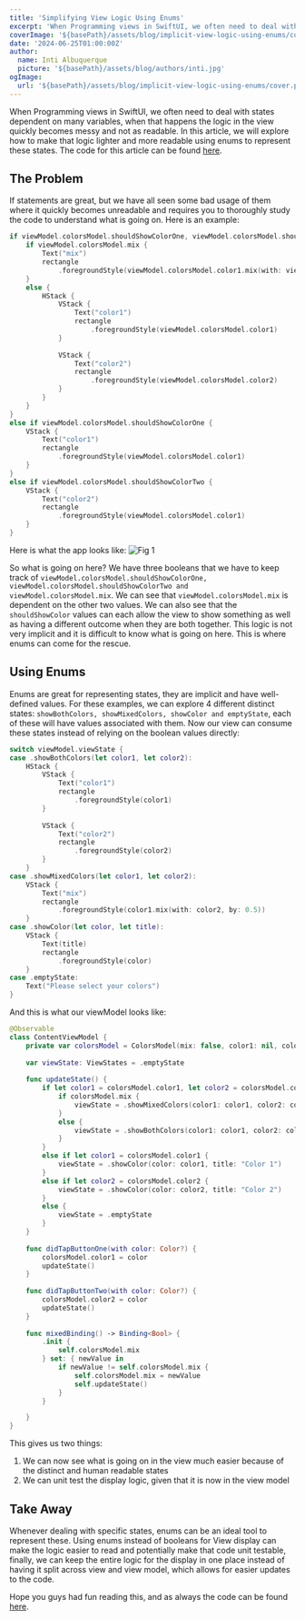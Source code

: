 ```yaml
---
title: 'Simplifying View Logic Using Enums'
excerpt: 'When Programming views in SwiftUI, we often need to deal with states dependent on many variables, when that happens the logic in the view quickly becomes messy and not as readable. In this article, we will explore how to make that logic lighter and more readable using enums to represent these states.'
coverImage: '${basePath}/assets/blog/implicit-view-logic-using-enums/cover.png'
date: '2024-06-25T01:00:00Z'
author:
  name: Inti Albuquerque
  picture: '${basePath}/assets/blog/authors/inti.jpg'
ogImage:
  url: '${basePath}/assets/blog/implicit-view-logic-using-enums/cover.png'
---
```


When Programming views in SwiftUI, we often need to deal with states dependent on many variables, when that happens the logic in the view quickly becomes messy and not as readable. In this article, we will explore how to make that logic lighter and more readable using enums to represent these states.
The code for this article can be found [here](https://github.com/intiMRA/Simplifying-View-Logic-Using-Enums).

## The Problem

If statements are great, but we have all seen some bad usage of them where it quickly becomes unreadable and requires you to thoroughly study the code to understand what is going on. Here is an example:

```Swift
if viewModel.colorsModel.shouldShowColorOne, viewModel.colorsModel.shouldShowColorTwo {
    if viewModel.colorsModel.mix {
        Text("mix")
        rectangle
            .foregroundStyle(viewModel.colorsModel.color1.mix(with: viewModel.colorsModel.color2, by: 0.5))
    }
    else {
        HStack {
            VStack {
                Text("color1")
                rectangle
                    .foregroundStyle(viewModel.colorsModel.color1)
            }
            
            VStack {
                Text("color2")
                rectangle
                    .foregroundStyle(viewModel.colorsModel.color2)
            }
        }
    }
}
else if viewModel.colorsModel.shouldShowColorOne {
    VStack {
        Text("color1")
        rectangle
            .foregroundStyle(viewModel.colorsModel.color1)
    }
}
else if viewModel.colorsModel.shouldShowColorTwo {
    VStack {
        Text("color2")
        rectangle
            .foregroundStyle(viewModel.colorsModel.color1)
    }
}
```

Here is what the app looks like:
![Fig 1](/imra_code_blog/assets/blog/implicit-view-logic-using-enums/basic.gif)

So what is going on here? We have three booleans that we have to keep track of ```viewModel.colorsModel.shouldShowColorOne, viewModel.colorsModel.shouldShowColorTwo and viewModel.colorsModel.mix```. We can see that ```viewModel.colorsModel.mix``` is dependent on the other two values. We can also see that the ```shouldShowColor``` values can each allow the view to show something as well as having a different outcome when they are both together. This logic is not very implicit and it is difficult to know what is going on here. This is where enums can come for the rescue.

## Using Enums

Enums are great for representing states, they are implicit and have well-defined values. For these examples, we can explore 4 different distinct states: ```showBothColors, showMixedColors, showColor and emptyState```, each of these will have values associated with them. Now our view can consume these states instead of relying on the boolean values directly:

```Swift
switch viewModel.viewState {
case .showBothColors(let color1, let color2):
    HStack {
        VStack {
            Text("color1")
            rectangle
                .foregroundStyle(color1)
        }
        
        VStack {
            Text("color2")
            rectangle
                .foregroundStyle(color2)
        }
    }
case .showMixedColors(let color1, let color2):
    VStack {
        Text("mix")
        rectangle
            .foregroundStyle(color1.mix(with: color2, by: 0.5))
    }
case .showColor(let color, let title):
    VStack {
        Text(title)
        rectangle
            .foregroundStyle(color)
    }
case .emptyState:
    Text("Please select your colors")
}
```

And this is what our viewModel looks like:

```Swift
@Observable
class ContentViewModel {
    private var colorsModel = ColorsModel(mix: false, color1: nil, color2: nil)
    
    var viewState: ViewStates = .emptyState
    
    func updateState() {
        if let color1 = colorsModel.color1, let color2 = colorsModel.color2 {
            if colorsModel.mix {
                viewState = .showMixedColors(color1: color1, color2: color2)
            }
            else {
                viewState = .showBothColors(color1: color1, color2: color2)
            }
        }
        else if let color1 = colorsModel.color1 {
            viewState = .showColor(color: color1, title: "Color 1")
        }
        else if let color2 = colorsModel.color2 {
            viewState = .showColor(color: color2, title: "Color 2")
        }
        else {
            viewState = .emptyState
        }
    }
    
    func didTapButtonOne(with color: Color?) {
        colorsModel.color1 = color
        updateState()
    }
    
    func didTapButtonTwo(with color: Color?) {
        colorsModel.color2 = color
        updateState()
    }
    
    func mixedBinding() -> Binding<Bool> {
        .init {
            self.colorsModel.mix
        } set: { newValue in
            if newValue != self.colorsModel.mix {
                self.colorsModel.mix = newValue
                self.updateState()
            }
        }

    }
}
```

This gives us two things:

1. We can now see what is going on in the view much easier because of the distinct and human readable states
2. We can unit test the display logic, given that it is now in the view model

## Take Away

Whenever dealing with specific states, enums can be an ideal tool to represent these. Using enums instead of booleans for View display can make the logic easier to read and potentially make that code unit testable, finally, we can keep the entire logic for the display in one place instead of having it split across view and view model, which allows for easier updates to the code.

Hope you guys had fun reading this, and as always the code can be found [here](https://github.com/intiMRA/Simplifying-View-Logic-Using-Enums).
